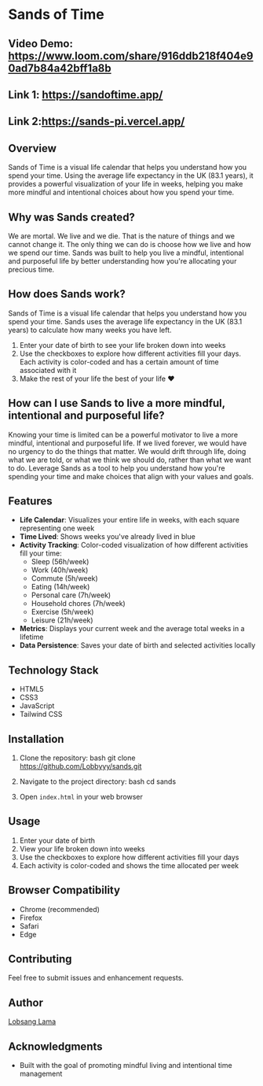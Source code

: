 # Sands of Time

## Video Demo: https://www.loom.com/share/916ddb218f404e90ad7b84a42bff1a8b
## Link 1: https://sandoftime.app/
## Link 2:https://sands-pi.vercel.app/

## Overview
Sands of Time is a visual life calendar that helps you understand how you spend your time. Using the average life expectancy in the UK (83.1 years), it provides a powerful visualization of your life in weeks, helping you make more mindful and intentional choices about how you spend your time.

## Why was Sands created?
We are mortal. We live and we die. That is the nature of things and we cannot change it. The only thing we can do is choose how we live and how we spend our time. Sands was built to help you live a mindful, intentional and purposeful life by better understanding how you're allocating your precious time.

## How does Sands work?
Sands of Time is a visual life calendar that helps you understand how you spend your time. Sands uses the average life expectancy in the UK (83.1 years) to calculate how many weeks you have left.

1. Enter your date of birth to see your life broken down into weeks
2. Use the checkboxes to explore how different activities fill your days. Each activity is color-coded and has a certain amount of time associated with it
3. Make the rest of your life the best of your life ❤️

## How can I use Sands to live a more mindful, intentional and purposeful life?
Knowing your time is limited can be a powerful motivator to live a more mindful, intentional and purposeful life. If we lived forever, we would have no urgency to do the things that matter. We would drift through life, doing what we are told, or what we think we should do, rather than what we want to do. Leverage Sands as a tool to help you understand how you're spending your time and make choices that align with your values and goals.

## Features
- **Life Calendar**: Visualizes your entire life in weeks, with each square representing one week
- **Time Lived**: Shows weeks you've already lived in blue
- **Activity Tracking**: Color-coded visualization of how different activities fill your time:
  - Sleep (56h/week)
  - Work (40h/week)
  - Commute (5h/week)
  - Eating (14h/week)
  - Personal care (7h/week)
  - Household chores (7h/week)
  - Exercise (5h/week)
  - Leisure (21h/week)
- **Metrics**: Displays your current week and the average total weeks in a lifetime
- **Data Persistence**: Saves your date of birth and selected activities locally

## Technology Stack
- HTML5
- CSS3
- JavaScript
- Tailwind CSS

## Installation
1. Clone the repository:
bash
git clone https://github.com/Lobbyyy/sands.git

2. Navigate to the project directory:
bash
cd sands

3. Open `index.html` in your web browser

## Usage
1. Enter your date of birth
2. View your life broken down into weeks
3. Use the checkboxes to explore how different activities fill your days
4. Each activity is color-coded and shows the time allocated per week

## Browser Compatibility
- Chrome (recommended)
- Firefox
- Safari
- Edge

## Contributing
Feel free to submit issues and enhancement requests.

## Author
[Lobsang Lama](https://www.linkedin.com/in/lobsang-lama-42a76b63/)

## Acknowledgments
- Built with the goal of promoting mindful living and intentional time management

